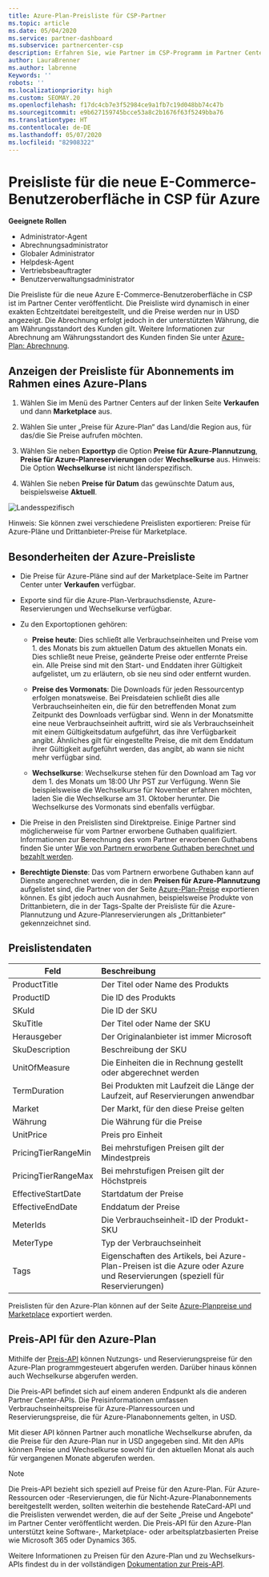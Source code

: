 ```yaml
---
title: Azure-Plan-Preisliste für CSP-Partner
ms.topic: article
ms.date: 05/04/2020
ms.service: partner-dashboard
ms.subservice: partnercenter-csp
description: Erfahren Sie, wie Partner im CSP-Programm im Partner Center die Preisliste für Abonnements unter dem Azure-Plan anzeigen können.
author: LauraBrenner
ms.author: labrenne
Keywords: ''
robots: ''
ms.localizationpriority: high
ms.custom: SEOMAY.20
ms.openlocfilehash: f17dc4cb7e3f52984ce9a1fb7c19d048bb74c47b
ms.sourcegitcommit: e9b627159745bcce53a8c2b1676f63f5249bba76
ms.translationtype: HT
ms.contentlocale: de-DE
ms.lasthandoff: 05/07/2020
ms.locfileid: "82908322"
---
```

# <a name="price-list-for-the-new-commerce-experience-in-csp-for-azure"></a>Preisliste für die neue E-Commerce-Benutzeroberfläche in CSP für Azure

**Geeignete Rollen**

- Administrator-Agent
- Abrechnungsadministrator
- Globaler Administrator
- Helpdesk-Agent
- Vertriebsbeauftragter
- Benutzerverwaltungsadministrator

Die Preisliste für die neue Azure E-Commerce-Benutzeroberfläche in CSP ist im Partner Center veröffentlicht. Die Preisliste wird dynamisch in einer exakten Echtzeitdatei bereitgestellt, und die Preise werden nur in USD angezeigt. Die Abrechnung erfolgt jedoch in der unterstützten Währung, die am Währungsstandort des Kunden gilt. Weitere Informationen zur Abrechnung am Währungsstandort des Kunden finden Sie unter [Azure-Plan: Abrechnung](azure-plan-billing.md).

## <a name="see-pricing-for-subscriptions-under-the-azure-plan-pricing"></a>Anzeigen der Preisliste für Abonnements im Rahmen eines Azure-Plans

1. Wählen Sie im Menü des Partner Centers auf der linken Seite **Verkaufen** und dann **Marketplace** aus.

2. Wählen Sie unter „Preise für Azure-Plan“ das Land/die Region aus, für das/die Sie Preise aufrufen möchten.

3. Wählen Sie neben **Exporttyp** die Option **Preise für Azure-Plannutzung**, **Preise für Azure-Planreservierungen** oder **Wechselkurse** aus. Hinweis: Die Option **Wechselkurse** ist nicht länderspezifisch.

3. Wählen Sie neben **Preise für Datum** das gewünschte Datum aus, beispielsweise **Aktuell**. 


![Landesspezifisch](images/azure/pricingnew.png)

Hinweis: Sie können zwei verschiedene Preislisten exportieren: Preise für Azure-Pläne und Drittanbieter-Preise für Marketplace. 

## <a name="azure-price-list-specifics"></a>Besonderheiten der Azure-Preisliste

- Die Preise für Azure-Pläne sind auf der Marketplace-Seite im Partner Center unter **Verkaufen** verfügbar.

- Exporte sind für die Azure-Plan-Verbrauchsdienste, Azure-Reservierungen und Wechselkurse verfügbar.

- Zu den Exportoptionen gehören:

    - **Preise heute**: Dies schließt alle Verbrauchseinheiten und Preise vom 1. des Monats bis zum aktuellen Datum des aktuellen Monats ein. Dies schließt neue Preise, geänderte Preise oder entfernte Preise ein. Alle Preise sind mit den Start- und Enddaten ihrer Gültigkeit aufgelistet, um zu erläutern, ob sie neu sind oder entfernt wurden.

    - **Preise des Vormonats**: Die Downloads für jeden Ressourcentyp erfolgen monatsweise. Bei Preisdateien schließt dies alle Verbrauchseinheiten ein, die für den betreffenden Monat zum Zeitpunkt des Downloads verfügbar sind. Wenn in der Monatsmitte eine neue Verbrauchseinheit auftritt, wird sie als Verbrauchseinheit mit einem Gültigkeitsdatum aufgeführt, das ihre Verfügbarkeit angibt. Ähnliches gilt für eingestellte Preise, die mit dem Enddatum ihrer Gültigkeit aufgeführt werden, das angibt, ab wann sie nicht mehr verfügbar sind.

    - **Wechselkurse**: Wechselkurse stehen für den Download am Tag vor dem 1. des Monats um 18:00 Uhr PST zur Verfügung. Wenn Sie beispielsweise die Wechselkurse für November erfahren möchten, laden Sie die Wechselkurse am 31. Oktober herunter. Die Wechselkurse des Vormonats sind ebenfalls verfügbar.

- Die Preise in den Preislisten sind Direktpreise. Einige Partner sind möglicherweise für vom Partner erworbene Guthaben qualifiziert. Informationen zur Berechnung des vom Partner erworbenen Guthabens finden Sie unter [Wie von Partnern erworbene Guthaben berechnet und bezahlt werden](partner-earned-credit-explanation.md).

- **Berechtigte Dienste**: Das vom Partnern erworbene Guthaben kann auf Dienste angerechnet werden, die in den **Preisen für Azure-Plannutzung** aufgelistet sind, die Partner von der Seite [Azure-Plan-Preise](https://partner.microsoft.com/commerce/sales) exportieren können. Es gibt jedoch auch Ausnahmen, beispielsweise Produkte von Drittanbietern, die in der Tags-Spalte der Preisliste für die Azure-Plannutzung und Azure-Planreservierungen als „Drittanbieter“ gekennzeichnet sind.

## <a name="price-list-data"></a>Preislistendaten

|**Feld**   |**Beschreibung**   |
|--------------------------|:---------------------------|
|ProductTitle  |Der Titel oder Name des Produkts|
|ProductID   |Die ID des Produkts|
|SKuId|Die ID der SKU|
|SkuTitle|Der Titel oder Name der SKU|
|Herausgeber|Der Originalanbieter ist immer Microsoft|
|SkuDescription|Beschreibung der SKU|
|UnitOfMeasure|Die Einheiten die in Rechnung gestellt oder abgerechnet werden|
|TermDuration|Bei Produkten mit Laufzeit die Länge der Laufzeit, auf Reservierungen anwendbar|
|Market|Der Markt, für den diese Preise gelten|
|Währung|Die Währung für die Preise|
|UnitPrice|Preis pro Einheit|
|PricingTierRangeMin|Bei mehrstufigen Preisen gilt der Mindestpreis|
|PricingTierRangeMax|Bei mehrstufigen Preisen gilt der Höchstpreis|
|EffectiveStartDate|Startdatum der Preise|
|EffectiveEndDate|Enddatum der Preise|
|MeterIds|Die Verbrauchseinheit-ID der Produkt-SKU|
|MeterType|Typ der Verbrauchseinheit|
|Tags|Eigenschaften des Artikels, bei Azure-Plan-Preisen ist die Azure oder Azure und Reservierungen (speziell für Reservierungen)|

Preislisten für den Azure-Plan können auf der Seite [Azure-Planpreise und Marketplace](https://partner.microsoft.com/commerce/sales?type=Any&category=Any) exportiert werden.

## <a name="pricing-api-for-azure-plan"></a>Preis-API für den Azure-Plan

Mithilfe der [Preis-API](https://docs.microsoft.com/partner/develop/pricing) können Nutzungs- und Reservierungspreise für den Azure-Plan programmgesteuert abgerufen werden. Darüber hinaus können auch Wechselkurse abgerufen werden. 

Die Preis-API befindet sich auf einem anderen Endpunkt als die anderen Partner Center-APIs. Die Preisinformationen umfassen Verbrauchseinheitspreise für Azure-Planressourcen und Reservierungspreise, die für Azure-Planabonnements gelten, in USD.

Mit dieser API können Partner auch monatliche Wechselkurse abrufen, da die Preise für den Azure-Plan nur in USD angegeben sind. Mit den APIs können Preise und Wechselkurse sowohl für den aktuellen Monat als auch für vergangenen Monate abgerufen werden.

>[!NOTE]
> Die Preis-API bezieht sich speziell auf Preise für den Azure-Plan. Für Azure-Ressourcen oder -Reservierungen, die für Nicht-Azure-Planabonnements bereitgestellt werden, sollten weiterhin die bestehende RateCard-API und die Preislisten verwendet werden, die auf der Seite „Preise und Angebote“ im Partner Center veröffentlicht werden. Die Preis-API für den Azure-Plan unterstützt keine Software-, Marketplace- oder arbeitsplatzbasierten Preise wie Microsoft 365 oder Dynamics 365.

Weitere Informationen zu Preisen für den Azure-Plan und zu Wechselkurs-APIs findest du in der vollständigen [Dokumentation zur Preis-API](https://docs.microsoft.com/partner/develop/pricing).

